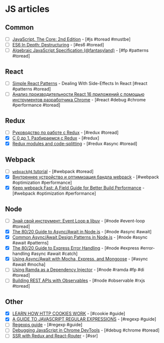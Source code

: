 # JS articles

## Common

* [ ] [JavaScript. The Core: 2nd Edition](http://dmitrysoshnikov.com/ecmascript/javascript-the-core-2nd-edition/) - [#js #toread #mustbe]
* [ ] [ES6 In Depth: Destructuring](https://hacks.mozilla.org/2015/05/es6-in-depth-destructuring/) - [#es6 #toread]
* [ ] [Algebraic JavaScript Specification (@fantasyland)](https://github.com/fantasyland/fantasy-land) - [#fp #patterns #toread]

## React

* [ ] [Simple React Patterns](https://lucasmreis.github.io/blog/simple-react-patterns/) - Dealing With Side-Effects In React [#react #patterns #toread]
* [ ] [Анализ производительности React 16 приложений с помощью инструментов разработчика Chrome](https://habrahabr.ru/company/ruvds/blog/343888/) - [#react #debug #chrome #performance #toread]

## Redux

* [ ] [Руководство по работе с Redux](https://habrahabr.ru/company/mailru/blog/303456/) - [#redux #toread]
* [x] [С 0 до 1. Разбираемся с Redux](https://habrahabr.ru/post/269831/) - [#redux]
* [x] [Redux modules and code-splitting](http://nicolasgallagher.com/redux-modules-and-code-splitting/) - [#redux #async #toread]
    <!-- * [ ] []() - [# #toread] -->

## Webpack

* [ ] [`webpack@4` tutorial](https://dev.to/valentinogagliardi/webpack-4-tutorial-all-you-need-to-know-from-0-conf-to-production-mode-40bc) - [#webpack #toread]
* [x] [Внутреннее устройство и оптимизация бандла webpack](https://habrahabr.ru/company/jugru/blog/342842/.com) - [#webpack #optimization #performance]
* [x] [Keep webpack Fast: A Field Guide for Better Build Performance](https://slack.engineering/keep-webpack-fast-a-field-guide-for-better-build-performance-f56a5995e8f1) - [#webpack #optimization #performance]

## Node

* [ ] [Знай свой инструмент: Event Loop в libuv](https://habrahabr.ru/post/336498/.com) - [#node #event-loop #toread]
* [x] [The 80/20 Guide to Async/Await in Node.js](http://thecodebarbarian.com/80-20-guide-to-async-await-in-node.js) - [#node #async #await]
* [x] [Common Async/Await Design Patterns in Node.js](http://thecodebarbarian.com/common-async-await-design-patterns-in-node.js.html) - [#node #async #await #patterns]
* [x] [The 80/20 Guide to Express Error Handling](http://thecodebarbarian.com/80-20-guide-to-express-error-handling.html) - [#node #express #error-handling #async #await #catch]
* [x] [Using Async/Await with Mocha, Express, and Mongoose](http://thecodebarbarian.com/using-async-await-with-mocha-express-and-mongoose.html) - [#async #await #mocha]
* [ ] [Using Ramda as a Dependency Injector](http://thecodebarbarian.com/using-ramda-as-a-dependency-injector) - [#node #ramda #fp #di #toread]
* [ ] [Building REST APIs with Observables](http://thecodebarbarian.com/rest-apis-with-observables.html) - [#node #observable #rxjs #toread]

## Other

* [x] [LEARN HOW HTTP COOKIES WORK](https://flaviocopes.com/cookies) - [#cookie #guide]
* [x] [A GUIDE TO JAVASCRIPT REGULAR EXPRESSIONS](https://flaviocopes.com/javascript-regular-expressions/) - [#regexp #guide]
* [ ] [Regexps guide](https://developer.mozilla.org/ru/docs/Web/JavaScript/Guide/Regular_Expressions) - [#regexp #guide]
* [ ] [Debugging JavaScript in Chrome DevTools](https://developers.google.com/web/tools/chrome-devtools/javascript/) - [#debug #chrome #toread]
* [ ] [SSR with Redux and React-Router](https://www.codementor.io/mz026/server-side-rendering-with-redux-and-react-router-8s8en3o7p) - [#ssr]
